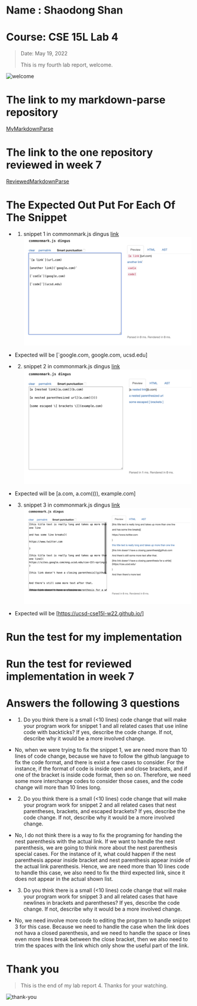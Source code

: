 # Name : Shaodong Shan
# Course: CSE 15L Lab 4
>Date: May 19, 2022
>
>This is my fourth lab report, welcome.
>
![welcome](https://user-images.githubusercontent.com/103075501/162642398-9902f982-4aa5-4e33-816d-d0eba4ceace9.jpeg)
>
# The link to my markdown-parse repository
[MyMarkdownParse](https://github.com/TooMuchFish/markdown-parser)
>
# The link to the one repository reviewed in week 7
[ReviewedMarkdownParse](https://github.com/ezh247467/markdown-parser.git)
>
# The Expected Out Put For Each Of The Snippet
* 1. snippet 1 in commonmark.js dingus [link](snippet1.png)
![snippet1](snippet1.png)
- Expected will be [`google.com, google.com, ucsd.edu]

>
* 2. snippet 2 in commonmark.js dingus [link](snippet2.png)
![snippet2](snippet2.png)
- Expected will be [a.com, a.com(()), example.com]

>
* 3. snippet 3 in commonmark.js dingus [link](snippet3.png)
![snippet3](snippet3.png)
- Expected will be [https://ucsd-cse15l-w22.github.io/]

>

# Run the test for my implementation

# Run the test for reviewed implementation in week 7

# Answers the following 3 questions
* 1. Do you think there is a small (<10 lines) code change that will make your program work for snippet 1 and all related cases that use inline code with backticks? If yes, describe the code change. If not, describe why it would be a more involved change.

- No, when we were trying to fix the snippet 1, we are need more than 10 lines of code change, because we have to follow the github language to fix the code format, and there is exist a few cases to consider. For the instance, if the format of code is inside open and close brackets, and if one of the bracket is inside code format, then so on. Therefore, we need some more interchange codes to consider those cases, and the code change will more than 10 lines long.

>
* 2. Do you think there is a small (<10 lines) code change that will make your program work for snippet 2 and all related cases that nest parentheses, brackets, and escaped brackets? If yes, describe the code change. If not, describe why it would be a more involved change.

- No, I do not think there is a way to fix the programing for handing the nest parenthesis with the actual link. If we want to handle the nest parenthesis, we are going to think more about the nest parenthesis special cases. For the instance of it, what could happen if the nest parenthesis appear inside bracket and nest parenthesis appear inside of the actual link parenthesis. Hence, we are need more than 10 lines code to handle this case, we also need to fix the third expected link, since it does not appear in the actual shown list.

>
* 3. Do you think there is a small (<10 lines) code change that will make your program work for snippet 3 and all related cases that have newlines in brackets and parentheses? If yes, describe the code change. If not, describe why it would be a more involved change.

- No, we need involve more code to editing the program to handle snippet 3 for this case. Because we need to handle the case when the link does not hava a closed parenthesis, and we need to handle the space or lines  even more lines break between the close bracket, then we also need to trim the spaces with the link which only show the useful part of the link.

>
# Thank you
>This is the end of my lab report 4. Thanks for your watching.
  
![thank-you](https://user-images.githubusercontent.com/103075501/162642394-44533b1f-86e6-4dd4-ac23-0c8392cfdbbb.jpg)
